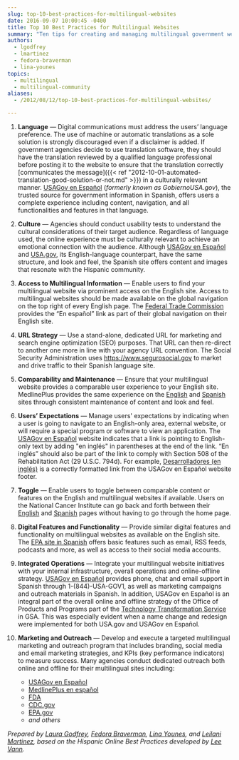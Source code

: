 ```yaml
---
slug: top-10-best-practices-for-multilingual-websites
date: 2016-09-07 10:00:45 -0400
title: Top 10 Best Practices for Multilingual Websites
summary: "Ten tips for creating and managing multilingual government websites."
authors:
  - lgodfrey
  - lmartinez
  - fedora-braverman
  - lina-younes
topics:
  - multilingual
  - multilingual-community
aliases:
  - /2012/08/12/top-10-best-practices-for-multilingual-websites/

---
```


1. **Language** — Digital communications must address the users’ language preference. The use of machine or automatic translations as a sole solution is strongly discouraged even if a disclaimer is added. If government agencies decide to use translation software, they should have the translation reviewed by a qualified language professional before posting it to the website to ensure that the translation correctly [communicates the message]({{< ref "2012-10-01-automated-translation-good-solution-or-not.md" >}}) in a culturally relevant manner. [USAGov en Espa&#241;ol](https://www.usa.gov/espanol/) (_formerly known as GobiernoUSA.gov_), the trusted source for government information in Spanish, offers users a complete experience including content, navigation, and all functionalities and features in that language.

2. **Culture** — Agencies should conduct usability tests to understand the cultural considerations of their target audience. Regardless of language used, the online experience must be culturally relevant to achieve an emotional connection with the audience. Although [USAGov en Espa&#241;ol](https://www.usa.gov/espanol/) and [USA.gov](http://www.usa.gov/), its English-language counterpart, have the same structure, and look and feel, the Spanish site offers content and images that resonate with the Hispanic community.

3. **Access to Multilingual Information** — Enable users to find your multilingual website via prominent access on the English site. Access to multilingual websites should be made available on the global navigation on the top right of every English page. The [Federal Trade Commission](http://www.ftc.gov/) provides the “En español” link as part of their global navigation on their English site.

4. **URL Strategy** — Use a stand-alone, dedicated URL for marketing and search engine optimization (SEO) purposes. That URL can then re-direct to another one more in line with your agency URL convention. The Social Security Administration uses <https://www.segurosocial.gov> to market and drive traffic to their Spanish language site.

5. **Comparability and Maintenance** — Ensure that your multilingual website provides a comparable user experience to your English site. MedlinePlus provides the same experience on the [English](https://medlineplus.gov/) and [Spanish](https://medlineplus.gov/spanish/) sites through consistent maintenance of content and look and feel.

6. **Users’ Expectations** — Manage users' expectations by indicating when a user is going to navigate to an English-only area, external website, or will require a special program or software to view an application. The [USAGov en Espa&#241;ol](https://www.usa.gov/espanol/) website indicates that a link is pointing to English-only text by adding "en ingl&eacute;s" in parentheses at the end of the link. “En ingl&eacute;s” should also be part of the link to comply with Section 508 of the Rehabilitation Act (29 U.S.C. 794d). For example, [Desarrolladores (en ingl&eacute;s)](https://www.usa.gov/developer) is a correctly formatted link from the USAGov en Espa&#241;ol website footer. 

7. **Toggle** — Enable users to toggle between comparable content or features on the English and multilingual websites if available. Users on the National Cancer Institute can go back and forth between their [English](http://www.cancer.gov/) and [Spanish](http://www.cancer.gov/espanol) pages without having to go through the home page.

8. **Digital Features and Functionality** — Provide similar digital features and functionality on multilingual websites as available on the English site. The [EPA site in Spanish](https://espanol.epa.gov/) offers basic features such as email, RSS feeds, podcasts and more, as well as access to their social media accounts.

9. **Integrated Operations** — Integrate your multilingual website initiatives with your internal infrastructure, overall operations and online-offline strategy. [USAGov en Espa&#241;ol](https://www.usa.gov/espanol/) provides phone, chat and email support in Spanish through 1-(844)-USA-GOV1, as well as marketing campaigns and outreach materials in Spanish. In addition, USAGov en Espa&#241;ol is an integral part of the overall online and offline strategy of the Office of Products and Programs part of the [Technology Transformation Service](http://www.gsa.gov/portal/content/105227) in GSA. This was especially evident when a name change and redesign were implemented for both USA.gov and USAGov en Espa&#241;ol.

10. **Marketing and Outreach** — Develop and execute a targeted multilingual marketing and outreach program that includes branding, social media and email marketing strategies, and KPIs (key performance indicators) to measure success. Many agencies conduct dedicated outreach both online and offline for their multilingual sites including:

    - [USAGov en Espa&#241;ol](https://www.usa.gov/espanol/)
    - [MedlinePlus en español](https://medlineplus.gov/spanish/)
    - [FDA](http://www.fda.gov/AboutFDA/EnEspanol/default.htm)
    - [CDC.gov](http://www.cdc.gov/spanish/)
    - [EPA.gov](https://espanol.epa.gov/)
    - _and others_

_Prepared by [Laura Godfrey](mailto:laura.godfrey@gsa.gov), [Fedora Braverman](mailto:braverf@mail.nlm.nih.gov), [Lina Younes](mailto:Younes.Lina@epamail.epa.gov), and [Leilani Martinez](mailto:leilani.martinez@gsa.gov), based on the Hispanic Online Best Practices developed by [Lee Vann](http://www.capturagroup.com/about-us/lee-vann/)._
